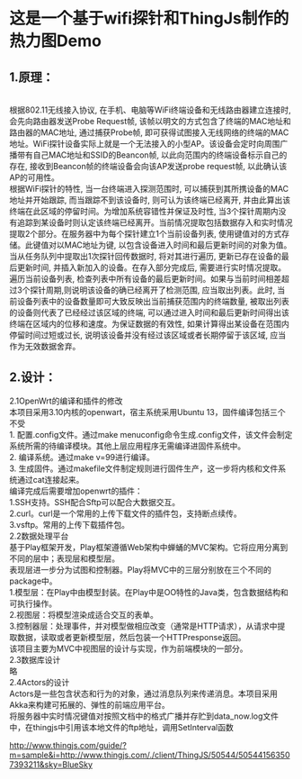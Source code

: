 这是一个基于wifi探针和ThingJs制作的热力图Demo
==
1.原理：
-
  <br>根据802.11无线接入协议, 在手机、电脑等WiFi终端设备和无线路由器建立连接时, 会先向路由器发送Probe Request帧, 该帧以明文的方式包含了终端的MAC地址和路由器的MAC地址, 通过捕获Probe帧, 即可获得试图接入无线网络的终端的MAC地址。WiFi探针设备实际上就是一个无法接入的小型AP。该设备会定时向周围广播带有自己MAC地址和SSID的Beancon帧, 以此向范围内的终端设备标示自己的存在, 接收到Beancon帧的终端设备会向该AP发送probe request帧, 以此确认该AP的可用性。<br>
  根据WiFi探针的特性, 当一台终端进入探测范围时, 可以捕获到其所携设备的MAC地址并开始跟踪, 而当跟踪不到该设备时, 则可认为该终端已经离开, 并由此算出该终端在此区域的停留时间。为增加系统容错性并保证及时性, 当3个探针周期内没有追踪到某设备时则认定该终端已经离开。当前情况提取包括数据存入和实时情况提取2个部分。在服务器中为每个探针建立1个当前设备列表, 使用键值对的方式存储。此键值对以MAC地址为键, 以包含设备进入时间和最后更新时间的对象为值。当从任务队列中提取出1次探针回传数据时, 将对其进行遍历, 更新已存在设备的最后更新时间, 并插入新加入的设备。在存入部分完成后, 需要进行实时情况提取。遍历当前设备列表, 检查列表中所有设备的最后更新时间。如果与当前时间相差超过3个探针周期,则说明该设备的确已经离开了检测范围, 应当取出列表。此时, 当前设备列表中的设备数量即可大致反映出当前捕获范围内的终端数量, 被取出列表的设备则代表了已经经过该区域的终端, 可以通过进入时间和最后更新时间得出该终端在区域内的位移和速度。为保证数据的有效性, 如果计算得出某设备在范围内停留时间过短或过长, 说明该设备并没有经过该区域或者长期停留于该区域, 应当作为无效数据舍弃。<br>
  
2.设计：
--
2.1OpenWrt的编译和插件的修改<br>
    本项目采用3.10内核的openwart，宿主系统采用Ubuntu 13，固件编译包括三个不受<br>
    1. 配置.config文件。通过make menuconfig命令生成.config文件，该文件会制定系统所需的待编译模块。其他上层应用程序无需编译进固件系统中。<br>
    2. 编译系统。通过make v=99进行编译。<br>
    3. 生成固件。通过makefile文件制定规则进行固件生产，这一步将内核和文件系统通过cat连接起来。<br>
   编译完成后需要增加openwrt的插件：<br>
    1.SSH支持。SSH配合Sftp可以配合大数据交互。<br>
    2.curl。curl是一个常用的上传下载文件的插件包，支持断点续传。<br>
    3.vsftp。常用的上传下载插件包。<br>
2.2数据处理平台<br>
    基于Play框架开发，Play框架遵循Web架构中蝉蛹的MVC架构。它将应用分离到不同的层中；表现层和模型层。<br>
    表现层进一步分为试图和控制器。Play将MVC中的三层分别放在三个不同的package中。<br>
    1.模型层：在Play中由模型封装。在Play中是OO特性的Java类，包含数据结构和可执行操作。<br>
    2.视图层：将模型渲染成适合交互的表单。<br>
    3.控制器层：处理事件，并对模型做相应改变（通常是HTTP请求），从请求中提取数据，读取或者更新模型层，然后包装一个HTTPresponse返回。<br>
    该项目主要为MVC中视图层的设计与实现，作为前端模块的一部分。<br>
2.3数据库设计<br>
    略<br>
2.4Actors的设计<br>
    Actors是一些包含状态和行为的对象，通过消息队列来传递消息。本项目采用Akka来构建可拓展的、弹性的前端应用平台。<br>
  将服务器中实时情况键值对按照文档中的格式广播并存贮到data_now.log文件中，在thingjs中引用该本地文件的ftp地址，调用SetInterval函数<br>
  
  
  
  
  
  
  
  
  <http://www.thingjs.com/guide/?m=sample&i=http://www.thingjs.com/./client/ThingJS/50544/505441563507393211&sky=BlueSky>
